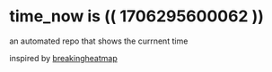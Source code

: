 # time_now is (( 1706295600062 ))

an automated repo that shows the currnent time

inspired by [breakingheatmap](https://github.com/breakingheatmap/breakingheatmap)